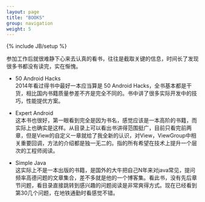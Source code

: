 ```yaml
---
layout: page
title: "BOOKS"
group: navigation
weight: 5
---
```

{% include JB/setup %}

参加工作后就很难静下心来去认真的看书，往往是截取关键的信息，时间长了发现很多书都没有读完，实在惭愧。  

* 50 Android Hacks  
2014年看过得书中最好一本应当算是 50 Android Hacks，全书基本都是干货，相比国内书籍质量参差不齐是完全不同的。书中讲了很多实际开发中的技巧，性能提优方案。

* Expert Android  
这本书也很好，第一眼看到完全是因为书名，感觉应该是一本高阶的书籍，而实际上也确实是这样。从目录上可以看出书讲得范围挺广，目前只看完前两章，但是View的自定义一章就给了我全新的认识，对View，ViewGroup中相关重要回调，方法的介绍都是独一无二的。指的所有希望在技术上提升一个层次的工程师阅读。

* Simple Java  
这实际上不是一本出版的书籍，是国外的大牛把自己N年来对java常见，提问频率高德问题的文章集合，差不多就是他的一个博客集。看此书，没有先后章节问题，看目录直接跳转到感兴趣的问题阅读是非常爽得方式。现在已经看到第30几个问题，在地铁通勤时看感觉不错。

